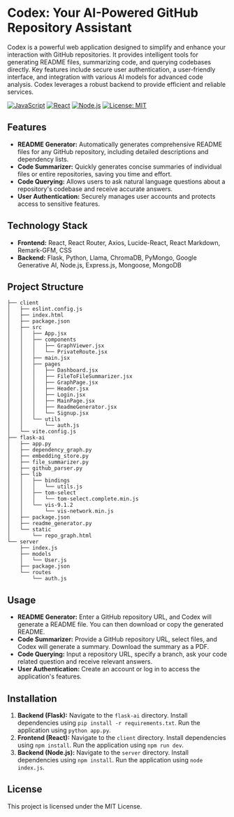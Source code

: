# Codex: Your AI-Powered GitHub Repository Assistant

Codex is a powerful web application designed to simplify and enhance your interaction with GitHub repositories.  It provides intelligent tools for generating README files, summarizing code, and querying codebases directly.  Key features include secure user authentication, a user-friendly interface, and integration with various AI models for advanced code analysis.  Codex leverages a robust backend to provide efficient and reliable services.

[![JavaScript](https://img.shields.io/badge/JavaScript-F7DF1E?style=for-the-badge&logo=javascript&logoColor=black)](https://www.javascript.com/)
[![React](https://img.shields.io/badge/React-20232A?style=for-the-badge&logo=react&logoColor=61DAFB)](https://reactjs.org/)
[![Node.js](https://img.shields.io/badge/Node.js-43853D?style=for-the-badge&logo=node.js&logoColor=white)](https://nodejs.org/)
[![License: MIT](https://img.shields.io/badge/License-MIT-yellow.svg)](https://opensource.org/licenses/MIT)


## Features

- **README Generator:** Automatically generates comprehensive README files for any GitHub repository, including detailed descriptions and dependency lists.
- **Code Summarizer:**  Quickly generates concise summaries of individual files or entire repositories, saving you time and effort.
- **Code Querying:** Allows users to ask natural language questions about a repository's codebase and receive accurate answers.
- **User Authentication:** Securely manages user accounts and protects access to sensitive features.

## Technology Stack

- **Frontend:** React, React Router, Axios, Lucide-React, React Markdown, Remark-GFM, CSS
- **Backend:** Flask, Python,  Llama, ChromaDB, PyMongo,  Google Generative AI,  Node.js, Express.js, Mongoose, MongoDB


## Project Structure

```
├── client
│   ├── eslint.config.js
│   ├── index.html
│   ├── package.json
│   ├── src
│   │   ├── App.jsx
│   │   ├── components
│   │   │   ├── GraphViewer.jsx
│   │   │   └── PrivateRoute.jsx
│   │   ├── main.jsx
│   │   ├── pages
│   │   │   ├── Dashboard.jsx
│   │   │   ├── FileToFileSummarizer.jsx
│   │   │   ├── GraphPage.jsx
│   │   │   ├── Header.jsx
│   │   │   ├── Login.jsx
│   │   │   ├── MainPage.jsx
│   │   │   ├── ReadmeGenerator.jsx
│   │   │   └── Signup.jsx
│   │   └── utils
│   │       └── auth.js
│   └── vite.config.js
├── flask-ai
│   ├── app.py
│   ├── dependency_graph.py
│   ├── embedding_store.py
│   ├── file_summarizer.py
│   ├── github_parser.py
│   ├── lib
│   │   ├── bindings
│   │   │   └── utils.js
│   │   ├── tom-select
│   │   │   └── tom-select.complete.min.js
│   │   └── vis-9.1.2
│   │       └── vis-network.min.js
│   ├── package.json
│   ├── readme_generator.py
│   └── static
│       └── repo_graph.html
└── server
    ├── index.js
    ├── models
    │   └── User.js
    ├── package.json
    └── routes
        └── auth.js
```

## Usage

- **README Generator:**  Enter a GitHub repository URL, and Codex will generate a README file. You can then download or copy the generated README.
- **Code Summarizer:** Provide a GitHub repository URL, select files, and Codex will generate a summary. Download the summary as a PDF.
- **Code Querying:**  Input a repository URL, specify a branch, ask your code related question and receive relevant answers.
- **User Authentication:** Create an account or log in to access the application's features.


## Installation

1. **Backend (Flask):** Navigate to the `flask-ai` directory. Install dependencies using `pip install -r requirements.txt`.  Run the application using `python app.py`.
2. **Frontend (React):** Navigate to the `client` directory. Install dependencies using `npm install`. Run the application using `npm run dev`.
3. **Backend (Node.js):** Navigate to the `server` directory. Install dependencies using `npm install`.  Run the application using `node index.js`.


## License

This project is licensed under the MIT License.


